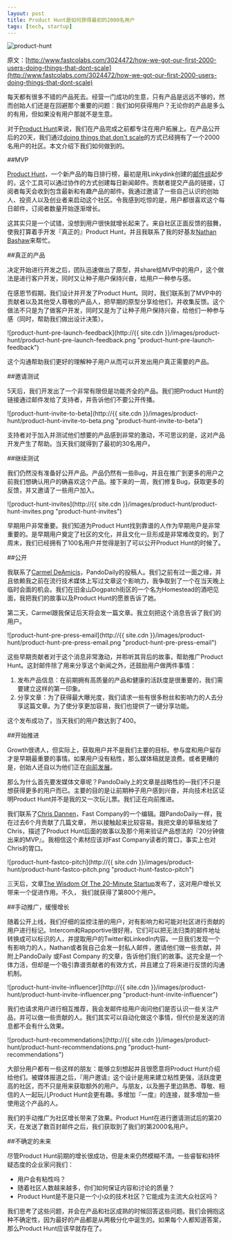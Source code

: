 ```yaml
---
layout: post
title: Product Hunt是如何获得最初的2000名用户
tags: [tech, startup]
---
```


![product-hunt](/images/product-hunt/product-hunt-logo.jpg "product-hunt")

原文：[http://www.fastcolabs.com/3024472/how-we-got-our-first-2000-users-doing-things-that-dont-scale](http://www.fastcolabs.com/3024472/how-we-got-our-first-2000-users-doing-things-that-dont-scale)

每天都有很多不错的产品死去。经营一门成功的生意，只有产品是远远不够的，然而创始人们还是在回避那个重要的问题：我们如何获得用户？无论你的产品是多么的有用，但如果没有用户那就不是生意。

对于[Product Hunt](http://www.producthunt.com/)来说，我们在产品完成之前都专注在用户拓展上。在产品公开后的20天，我们通过[doing things that don't scale](http://paulgraham.com/ds.html)的方式已经拥有了一个2000名用户的社区。本文介绍下我们如何做到的。

##MVP

[Product Hunt](http://www.producthunt.com/)，一个新产品的每日排行榜，最初是用Linkydink创建的[邮件组](http://www.fastcolabs.com/3023152/open-company/the-wisdom-of-the-20-minute-startup)起步的，这个工具可以通过协作的方式创建每日新闻邮件。贡献者提交产品的链接，订阅者每天会收到包含最新和有趣产品的邮件。我通过邀请了一些自己认识的创始人、投资人以及创业者来启动这个社区。令我感到吃惊的是，用户都很喜欢这个每日邮件，订阅者数量开始逐渐增长。

这其实只是一个试错，没想到用户很快就增长起来了。来自社区正面反馈的鼓舞，使我打算着手开发『真正的』Product Hunt，并且我联系了我的好基友[Nathan Bashaw](https://twitter.com/nbashaw)来帮忙。

##真正的产品

决定开始进行开发之后，团队迅速做出了原型，并share给MVP中的用户，这个做法是进行客户开发，同时又让种子用户保持兴奋，给用户一种参与感。

在感恩节假期，我们设计并开发了Product Hunt。同时，我们联系到了MVP中的贡献者以及其他受人尊敬的产品人，把早期的原型分享给他们，并收集反馈。这个做法不只是为了做客户开发，同时又是为了让种子用户保持兴奋，给他们一种参与感（同时，帮助我们做出设计决策）。

![product-hunt-pre-launch-feedback](http://{{ site.cdn }}/images/product-hunt/product-hunt-pre-launch-feedback.png "product-hunt-pre-launch-feedback")

这个沟通帮助我们更好的理解种子用户从而可以开发出用户真正需要的产品。

##邀请测试

5天后，我们开发出了一个非常有限但是功能齐全的产品。我们把Product Hunt的链接通过邮件发给了支持者，并告诉他们不要公开传播。

![product-hunt-invite-to-beta](http://{{ site.cdn }}/images/product-hunt/product-hunt-invite-to-beta.png "product-hunt-invite-to-beta")

支持者对于加入并测试他们想要的产品感到非常的激动，不可思议的是，这对产品开发产生了帮助。当天我们就得到了最初的30名用户。

##继续测试

我们仍然没有准备好公开产品。产品仍然有一些Bug，并且在推广到更多的用户之前我们想确认用户的确喜欢这个产品。接下来的一周，我们修复Bug，获取更多的反馈，并又邀请了一些用户加入。

![product-hunt-invites](http://{{ site.cdn }}/images/product-hunt/product-hunt-invites.png "product-hunt-invites")

早期用户非常重要。我们知道为Product Hunt找到靠谱的人作为早期用户是非常重要的。是早期用户奠定了社区的文化，并且文化一旦形成是非常难改变的。到了周末，我们已经拥有了100名用户并觉得是到了可以公开Product Hunt的时候了。

##公开

我联系了[Carmel DeAmicis](http://pando.com/author/carmeldee/)，PandoDaily的投稿人。我们之前有过一面之缘，并且依赖我之前在流行技术媒体上写过文章这个影响力，我争取到了一个在当天晚上临时会面的机会。我们在旧金山Dogpatch街区的一个名为Homestead的酒吧见面，我把我们的故事以及Product Hunt的愿景告诉了她。

第二天，Carmel跟我保证后天将会发一篇文章。我立刻把这个消息告诉了我们的用户。

![product-hunt-pre-press-email](http://{{ site.cdn }}/images/product-hunt/product-hunt-pre-press-email.png "product-hunt-pre-press-email")

这些早期贡献者对于这个消息非常激动，并聆听其背后的故事，帮助推广Product Hunt。这封邮件除了用来分享这个新闻之外，还鼓励用户做两件事情：

1. 发布产品信息：在前期拥有高质量的产品和健康的活跃度是很重要的，我们需要建立这样的第一印象。
2. 分享文章：为了获得最大曝光度，我们请求一些有很多粉丝和影响力的人去分享这篇文章。为了使分享更加容易，我们也提供了一键分享功能。

这个发布成功了，当天我们的用户数达到了400。

##开始推进

Growth很诱人，但实际上，获取用户并不是我们主要的目标。参与度和用户留存才是早期最重要的事情。如果用户没有粘性，那么媒体稿就是浪费。或者更糟的是，创始人还自以为他们正在[向前发展](http://ryanhoover.me/post/66092903567/do-shitty-work)。

那么为什么首先要发媒体文章呢？PandoDaily上的文章是战略性的—我们不只是想获得更多的用户而已。主要的目的是让前期种子用户感到兴奋，并向技术社区证明Product Hunt并不是我的又一次玩儿票。我们正在向前推进。

我们联系了[Chris Dannen](http://www.fastcolabs.com/user/chris-dannen)，Fast Company的一个编辑。跟PandoDaily一样，我在过去6个月贡献了几篇文章，
所以接触起来比较容易。我把文章的草稿发给了Chris，描述了Product Hunt后面的故事以及那个用来验证产品想法的『20分钟做出来的MVP』。我相信这个素材应该对Fast Company读者的胃口，事实上也对Chris的胃口。

![product-hunt-fastco-pitch](http://{{ site.cdn }}/images/product-hunt/product-hunt-fastco-pitch.png "product-hunt-fastco-pitch")

三天后，文章[The Wisdom Of The 20-Minute Startup](http://www.fastcolabs.com/3023152/open-company/the-wisdom-of-the-20-minute-startup)发布了，这对用户增长又带来一个促进作用。不久，
我们就获得了第800个用户。

##手动推广，缓慢增长

随着公开上线，我们仔细的监控注册的用户，对有影响力和可能对社区进行贡献的用户进行标记。Intercom和Rapportive很好用，它们可以把无法归类的邮件地址转换成可以标识的人，并提取用户的Twitter和LinkedIn内容。一旦我们发现一个有影响力的人，Nathan或者我自己会发一封私人邮件，邀请他们做一些贡献，并附上PandoDaily 或Fast Company 的文章，告诉他们我们的故事。这完全是一个体力活，但却是一个吸引靠谱贡献者的有效方式，并且建立了将来进行反馈的沟通机制。

![product-hunt-invite-influencer](http://{{ site.cdn }}/images/product-hunt/product-hunt-invite-influencer.png "product-hunt-invite-influencer")

我们也请求用户进行相互推荐，我会发邮件给用户询问他们是否认识一些关注产品，并可以做一些贡献的人。我们其实可以自动化做这个事情，但代价是发送的消息都不会有什么效果。

![product-hunt-recommendations](http://{{ site.cdn }}/images/product-hunt/product-hunt-recommendations.png "product-hunt-recommendations")

大部分用户都有一些这样的朋友：能够立刻想起并且很愿意将Product Hunt介绍给他们。被媒体报道之后，『用户邀请』这个设计是用来建立粘性更强，活跃度更高的社区，而不只是用来获取额外的用户。与朋友，以及圈子里边熟悉、尊敬、相信的人一起玩儿Product Hunt会更有趣。多增加『一度』的连接，就多增加一些使用这个产品的人。

我们的手动推广为社区增长带来了效果。Product Hunt在进行邀请测试后的第20天，在发送了数百封邮件之后，我们获取到了我们的第2000名用户。

##不确定的未来

尽管Product Hunt前期的增长很成功，但是未来仍然模糊不清。一些睿智和持怀疑态度的企业家问我们：

* 用户会有粘性吗？
* 随着社区人数越来越多，你们如何保证内容和讨论的质量？
* Product Hunt是不是只是一个小众的技术社区？它能成为主流大众社区吗？

我们思考了这些问题，并会在产品和社区成熟的时候回答这些问题。我们会拥抱这种不确定性，因为最好的产品都是从两极分化中诞生的。如果每个人都知道答案，那么Product Hunt应该早就存在了。
